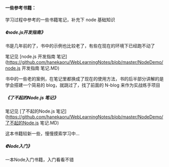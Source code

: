 #### 一些参考书籍：

学习过程中参考的一些书籍笔记，补充下 node 基础知识

##### 《node.js开发指南》

书是几年前的了，书中的示例也比较老了，有些在现在的环境下已经跑不动了

笔记见 [node.js 开发指南 笔记](https://github.com/hanekaoru/WebLearningNotes/blob/master/NodeDemo/node.js 开发指南 笔记.MD)

书中的一些老的案例，在笔记里都换成了现在的使用方法，书的后半部分讲解的是学会搭建一个简易的 blog，就跳过了，找了前面的 N-blog 来作为实战练手项目

##### 《了不起的Node.js 笔记》

笔记见 [了不起的Node.js 笔记](https://github.com/hanekaoru/WebLearningNotes/blob/master/NodeDemo/了不起的Node.js 笔记.MD)

这本书籍较新一些，慢慢摸索学习中...

##### 《Node入门》

一本Node入门书籍，入门看看不错
